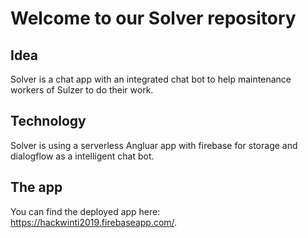 # Welcome to our Solver repository
[logo]: https://raw.githubusercontent.com/kep1er/hackwinti2019/master/ng/src/assets/LOGO_SOLVER.png

## Idea
Solver is a chat app with an integrated chat bot to help maintenance workers of Sulzer to do their work.

## Technology
Solver is using a serverless Angluar app with firebase for storage and dialogflow as a intelligent chat bot.

## The app
You can find the deployed app here: https://hackwinti2019.firebaseapp.com/.

